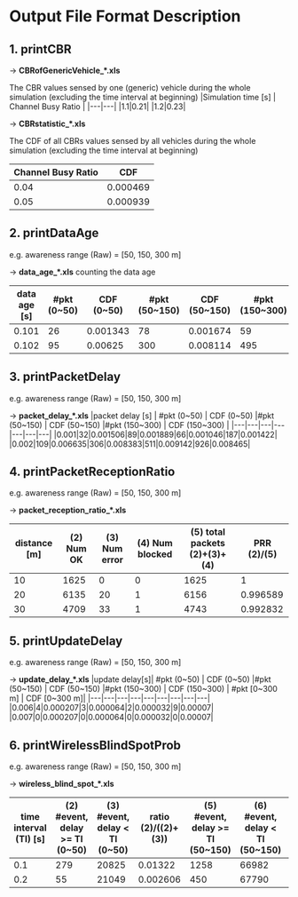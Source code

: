 
# Output File Format Description
## 1. printCBR

-> **CBRofGenericVehicle_*.xls**

The CBR values sensed by one (generic) vehicle during the whole simulation (excluding the time interval at beginning)
|Simulation time [s] | Channel Busy Ratio |
|---|---|
|1.1|0.21|
|1.2|0.23|

-> **CBRstatistic_*.xls**

The CDF of all CBRs values sensed by all vehicles during the whole simulation (excluding the time interval at beginning)

| Channel Busy Ratio | CDF |
|---|---|
|0.04|0.000469|
|0.05|0.000939|

## 2. printDataAge
e.g. awareness range (Raw) = [50, 150, 300 m]

-> **data_age_*.xls**
counting the data age

|data age [s] | #pkt (0~50) | CDF (0~50) |#pkt (50~150) | CDF (50~150) |#pkt (150~300) | CDF (150~300) |
|---|---|---|---|---|---|---|
|0.101|26|0.001343|78|0.001674|59|0.000945|163|0.00127|
|0.102|95|0.00625|300|0.008114|495|0.008878|890|0.008204|


## 3. printPacketDelay
e.g. awareness range (Raw) = [50, 150, 300 m]

-> **packet_delay_*.xls**
|packet delay [s] | #pkt (0~50) | CDF (0~50) |#pkt (50~150) | CDF (50~150) |#pkt (150~300) | CDF (150~300) |
|---|---|---|---|---|---|---|
|0.001|32|0.001506|89|0.001889|66|0.001046|187|0.001422|
|0.002|109|0.006635|306|0.008383|511|0.009142|926|0.008465|

## 4. printPacketReceptionRatio
e.g. awareness range (Raw) = [50, 150, 300 m]

-> **packet_reception_ratio_*.xls**

|distance [m] | (2) Num OK | (3) Num error | (4) Num blocked | (5) total packets (2)+(3)+(4)| PRR (2)/(5)|
|---|---|---|---|---|---|
|10|1625|0|0|1625|1|
|20|6135|20|1|6156|0.996589|
|30|4709|33|1|4743|0.992832|

## 5. printUpdateDelay
e.g. awareness range (Raw) = [50, 150, 300 m]

-> **update_delay_*.xls**
|update delay[s]| #pkt (0~50) | CDF (0~50) |#pkt (50~150) | CDF (50~150) |#pkt (150~300) | CDF (150~300) | #pkt [0~300 m] | CDF [0~300 m]|
|---|---|---|---|---|---|---|---|---|
|0.006|4|0.000207|3|0.000064|2|0.000032|9|0.00007|
|0.007|0|0.000207|0|0.000064|0|0.000032|0|0.00007|

## 6. printWirelessBlindSpotProb
e.g. awareness range (Raw) = [50, 150, 300 m]

-> **wireless_blind_spot_*.xls**

|time interval (TI) [s]|(2) #event, delay >= TI (0~50)|(3) #event, delay < TI (0~50)|ratio (2)/((2)+(3))|(5) #event, delay >= TI (50~150)|(6) #event, delay < TI (50~150)|ratio (5)/((5)+(6)) |(8) #event, delay >= TI (150~300)|(9) #event, delay < TI (150~300)|ratio (8)/((8)+(9))|
|---|---|---|---|---|---|---|---|---|---|
|0.1|279|20825|0.01322|1258|66982|0.018435|5730|128902|0.04256|
|0.2|55|21049|0.002606|450|67790|0.006594|3280|131352|0.024363|




